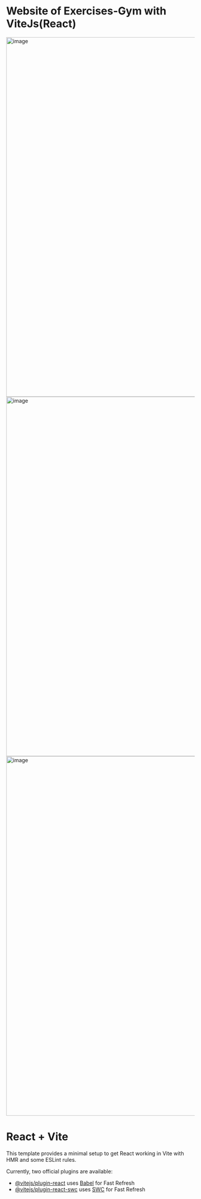 <h1>Website of Exercises-Gym with ViteJs(React)</h1>
<img width="960" alt="image" src="https://github.com/Bahriilhame/Exercises-Gym-ViteJs/assets/112669286/57b3a98e-977a-48c9-8ea7-dba50116a377">
<img width="960" alt="image" src="https://github.com/Bahriilhame/Exercises-Gym-ViteJs/assets/112669286/3e4bee70-ec27-40d3-93cc-a3afbce833fb">
<img width="960" alt="image" src="https://github.com/Bahriilhame/Exercises-Gym-ViteJs/assets/112669286/ef3b572d-3859-46c7-a828-d74d17d50ab2">




# React + Vite

This template provides a minimal setup to get React working in Vite with HMR and some ESLint rules.

Currently, two official plugins are available:

- [@vitejs/plugin-react](https://github.com/vitejs/vite-plugin-react/blob/main/packages/plugin-react/README.md) uses [Babel](https://babeljs.io/) for Fast Refresh
- [@vitejs/plugin-react-swc](https://github.com/vitejs/vite-plugin-react-swc) uses [SWC](https://swc.rs/) for Fast Refresh
